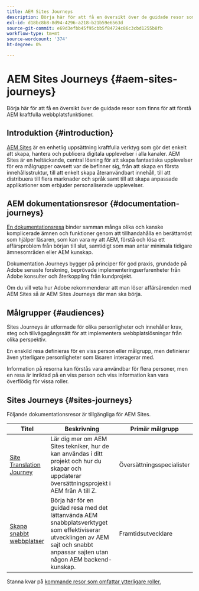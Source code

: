 ```yaml
---
title: AEM Sites Journeys
description: Börja här för att få en översikt över de guidade resor som finns för att förstå AEM kraftfulla webbplatsfunktioner.
exl-id: d18bc8b8-8d94-4296-a218-b21b59e6563d
source-git-commit: e69d3efbb45f95cbb5f84724c86c3cbd1255b8fb
workflow-type: tm+mt
source-wordcount: '374'
ht-degree: 0%

---
```


# AEM Sites Journeys {#aem-sites-journeys}

Börja här för att få en översikt över de guidade resor som finns för att förstå AEM kraftfulla webbplatsfunktioner.

## Introduktion {#introduction}

[AEM Sites](https://business.adobe.com/products/experience-manager/sites/aem-sites.html) är en enhetlig uppsättning kraftfulla verktyg som gör det enkelt att skapa, hantera och publicera digitala upplevelser i alla kanaler. AEM Sites är en heltäckande, central lösning för att skapa fantastiska upplevelser för era målgrupper oavsett var de befinner sig, från att skapa en första innehållsstruktur, till att enkelt skapa återanvändbart innehåll, till att distribuera till flera marknader och språk samt till att skapa anpassade applikationer som erbjuder personaliserade upplevelser.

## AEM dokumentationsresor {#documentation-journeys}

[En dokumentationsresa](/help/journey-documentation/home.md) binder samman många olika och kanske komplicerade ämnen och funktioner genom att tillhandahålla en berättarröst som hjälper läsaren, som kan vara ny att AEM, förstå och lösa ett affärsproblem från början till slut, samtidigt som man antar minimala tidigare ämnesområden eller AEM kunskap.

Dokumentation Journeys bygger på principer för god praxis, grundade på Adobe senaste forskning, beprövade implementeringserfarenheter från Adobe konsulter och återkoppling från kundprojekt.

Om du vill veta hur Adobe rekommenderar att man löser affärsärenden med AEM Sites så är AEM Sites Journeys där man ska börja.

## Målgrupper {#audiences}

Sites Journeys är utformade för olika personligheter och innehåller krav, steg och tillvägagångssätt för att implementera webbplatslösningar från olika perspektiv.

En enskild resa definieras för en viss person eller målgrupp, men definierar även ytterligare personligheter som läsaren interagerar med.

Information på resorna kan förstås vara användbar för flera personer, men en resa är inriktad på en viss person och viss information kan vara överflödig för vissa roller.

## Sites Journeys {#sites-journeys}

Följande dokumentationsresor är tillgängliga för AEM Sites.

| Titel | Beskrivning | Primär målgrupp |
|---|---|---|
| [Site Translation Journey](/help/journey-sites/translation/overview.md) | Lär dig mer om AEM Sites tekniker, hur de kan användas i ditt projekt och hur du skapar och uppdaterar översättningsprojekt i AEM från A till Z. | Översättningsspecialister |
| [Skapa snabbt webbplatser](/help/journey-sites/quick-site/overview.md) | Börja här för en guidad resa med det lättanvända AEM snabbplatsverktyget som effektiviserar utvecklingen av AEM sajt och snabbt anpassar sajten utan någon AEM backend-kunskap. | Framtidsutvecklare |

Stanna kvar på [kommande resor som omfattar ytterligare roller.](/help/journey-documentation/home.md#journeys)
